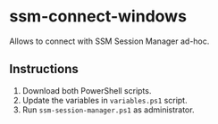 # ssm-connect-windows
Allows to connect with SSM Session Manager ad-hoc.

## Instructions
1. Download both PowerShell scripts.
2. Update the variables in `variables.ps1` script.
3. Run `ssm-session-manager.ps1` as administrator.
